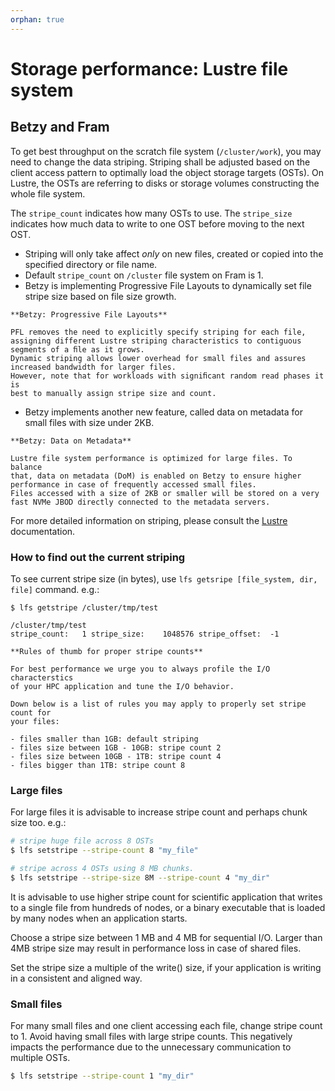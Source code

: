 ```yaml
---
orphan: true
---
```



# Storage performance: Lustre file system

## Betzy and Fram

To get best throughput on the scratch file system (`/cluster/work`), you may
need to change the data striping. Striping shall be adjusted based on the
client access pattern to optimally load the object storage targets (OSTs).
On Lustre, the OSTs are referring to disks or storage volumes constructing the
whole file system.

The `stripe_count` indicates how many OSTs to use.
The `stripe_size` indicates how much data to write to one OST before moving to
the next OST.

* Striping will only take affect *only* on new files, created or copied
  into the specified directory or file name.
* Default `stripe_count` on `/cluster` file system on Fram is 1.
* Betzy is implementing Progressive File Layouts to dynamically set file stripe
	size based on file size growth.

```{note}
**Betzy: Progressive File Layouts**

PFL removes the need to explicitly specify striping for each file, 
assigning different Lustre striping characteristics to contiguous 
segments of a ﬁle as it grows.
Dynamic striping allows lower overhead for small files and assures 
increased bandwidth for larger files.
However, note that for workloads with signiﬁcant random read phases it is
best to manually assign stripe size and count.
```

* Betzy implements another new feature, called data on metadata for small files
	with size under 2KB.

```{note}
**Betzy: Data on Metadata**

Lustre file system performance is optimized for large files. To balance
that, data on metadata (DoM) is enabled on Betzy to ensure higher
performance in case of frequently accessed small files.
Files accessed with a size of 2KB or smaller will be stored on a very
fast NVMe JBOD directly connected to the metadata servers.
```

For more detailed information on striping, please consult the
[Lustre](https://www.lustre.org/) documentation.


### How to find out the current striping

To see current stripe size (in bytes), use `lfs getsripe [file_system, dir, file]`
command. e.g.:

```
$ lfs getstripe /cluster/tmp/test

/cluster/tmp/test
stripe_count:   1 stripe_size:    1048576 stripe_offset:  -1
```

```{note}
**Rules of thumb for proper stripe counts**

For best performance we urge you to always profile the I/O characterstics
of your HPC application and tune the I/O behavior.

Down below is a list of rules you may apply to properly set stripe count for
your files:

- files smaller than 1GB: default striping
- files size between 1GB - 10GB: stripe count 2
- files size between 10GB - 1TB: stripe count 4
- files bigger than 1TB: stripe count 8
```


### Large files

For large files it is advisable to increase stripe count and perhaps chunk size
too. e.g.:

```bash
# stripe huge file across 8 OSTs
$ lfs setstripe --stripe-count 8 "my_file"

# stripe across 4 OSTs using 8 MB chunks.
$ lfs setstripe --stripe-size 8M --stripe-count 4 "my_dir"
```

It is advisable to use higher stripe count for scientific application that
writes to a single file from hundreds of nodes, or a binary executable that
is loaded by many nodes when an application starts.

Choose a stripe size between 1 MB and 4 MB for sequential I/O. Larger than 4MB
stripe size may result in performance loss in case of shared files.

Set the stripe size a multiple of the write() size, if your application is
writing in a consistent and aligned way.


### Small files

For many small files and one client accessing each file, change stripe count to 1.
Avoid having small files with large stripe counts. This negatively impacts the
performance due to the unnecessary communication to multiple OSTs.

```bash
$ lfs setstripe --stripe-count 1 "my_dir"
```
